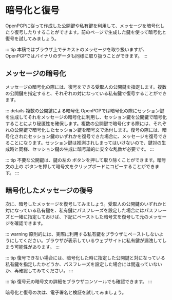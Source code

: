 # 暗号化と復号
OpenPGPに従って作成した公開鍵や私有鍵を利用して、メッセージを暗号化したり復号したりすることができます。前のページで生成した鍵を使って暗号化と復号を試してみましょう。

::: tip
本稿ではブラウザ上でテキストのメッセージを取り扱いますが、OpenPGPではバイナリのデータも同様に取り扱うことができます。
:::

## メッセージの暗号化
メッセージの暗号化の際には、復号をできる受取人の公開鍵を指定します。複数の公開鍵を指定すると、それぞれの対になっている私有鍵で復号することができます。

::: details 複数の公開鍵による暗号化
OpenPGPでは暗号化の際にセッション鍵を生成してそれをメッセージの暗号化に利用し、セッション鍵を公開鍵で暗号化することにより秘匿性を確保します。複数の公開鍵で暗号化する際には、それぞれの公開鍵で暗号化したセッション鍵を暗号文で添付します。復号の際には、暗号化されたセッション鍵のいずれかを復号できた場合に、メッセージを復号できることになります。セッション鍵は推測されしまってはいけないので、鍵対の生成時と同様、セッション鍵の生成に暗号論的に安全な乱数が必要です。
:::

::: tip
不要な公開鍵は、鍵の左の <Fa-Eraser /> ボタンを押して取り除くことができます。暗号文の上の <Fa-Copy /> ボタンを押して暗号文をクリップボードにコピーすることができます。
:::

<ClientOnly><Encryption /></ClientOnly>

## 暗号化したメッセージの復号
次に、暗号したメッセージを復号してみましょう。受取人の公開鍵のいずれかと対になっている私有鍵を、私有鍵にパスフレーズを設定した場合にはパスフレーズと一緒に指定しておけば、下記にペーストした暗号文を復号して元のメッセージを確認できます。

::: warning
原則的には、実際に利用する私有鍵をブラウザにペーストしないようにしてください。ブラウザが表示しているウェブサイトに私有鍵が漏洩してしまう可能性があります。
:::

<ClientOnly><Decryption section="encryption" /></ClientOnly>

::: tip
復号できない場合には、暗号化した時に指定した公開鍵と対になっている私有鍵を指定したかどうか、パスフレーズを設定した場合には間違っていないか、再確認してみてください。
:::

::: tip
復号元の暗号文の詳細をブラウザコンソールでも確認できます。
:::

暗号化と復号の次は、電子署名と検証を試してみましょう。
